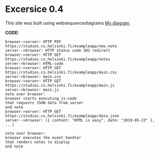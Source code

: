 # Excersice 0.4


This site was built using websequencediagrams [My diagram](https://www.websequencediagrams.com/cgi-bin/cdraw?lz=dGl0bGUgMC40OiBudWV2YSBub3RhCgpicm93c2VyLT5zZXJ2ZXI6IEhUVFAgUE9UIGh0dHBzOi8vc3R1ZGllcy5jcy5oZWxzaW5raS5maS9leGFtcGxlYXBwL25ld19ub3RlCgA-Bi0tPgBPBwBHB3N0YXR1cyBjb2RlIDMwMiByZWRpcmVjdABmF0dFAFAtb3RlcwByCABtDE1MLQBtBQAhRW1haW4uY3MAVhMAEQkAHklqAE4YanMKbm90ZSBvdmVyIACCWwgAgzoIIHN0YXJ0cyBleGVjdXRpbmcganMAgXwFCnRoYXQgcmVxdWVzdHMgSlNPTiBkYXRhIGZyb20gAINxBiAKZW5kIACDPwUAglBEZGF0YS5qc29uAIN_E1t7IGNvbnRlbnQ6ICJIVE1MIGlzIGVhc3kiLCBkYXRlOiAiMjAxOS0wNS0yMyIgfSwgLi4uXQoAgV4cAIFtBmVzIHRoZSBldmVudCBoYW5kbGVyAIF0CG5kZXJzAIFbBXMgdG8gZGlzcGxheQCBbAk&s=default).


**CODE:**
```
browser->server: HTTP POT https://studies.cs.helsinki.fi/exampleapp/new_note
server-->browser: HTTP status code 302 redirect
browser->server: HTTP GET https://studies.cs.helsinki.fi/exampleapp/notes
server->browser: HTML-code 
browser->server: HTTP GET https://studies.cs.helsinki.fi/exampleapp/main.css
server->browser: main.css
browser->server: HTTP GET https://studies.cs.helsinki.fi/exampleapp/main.js
server->browser: main.js
note over browser:
browser starts executing js-code
that requests JSON data from server 
end note
browser->server: HTTP GET https://studies.cs.helsinki.fi/exampleapp/data.json
server-->browser: [{ content: "HTML is easy", date: "2019-05-23" }, ...]

note over browser:
browser executes the event handler
that renders notes to display
end note
```